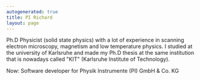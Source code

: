 ```yaml
---
autogenerated: true
title: PI Richard
layout: page
---
```


Ph.D Physicist (solid state physics) with a lot of experience in
scanning electron microscopy, magnetism and low temperature physics. I
studied at the university of Karlsruhe and made my Ph.D thesis at the
same institution that is nowadays called "KIT" (Karlsruhe Institute of
Technology).

Now: Software developer for Physik Instrumente (PI) GmbH & Co. KG
